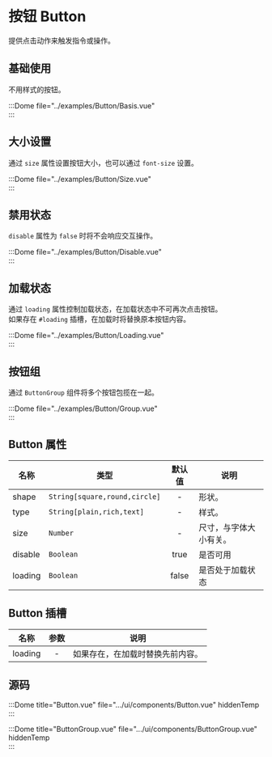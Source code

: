 # 按钮 Button

提供点击动作来触发指令或操作。

## 基础使用

不用样式的按钮。

:::Dome file="../examples/Button/Basis.vue"  
:::

## 大小设置

通过 `size` 属性设置按钮大小，也可以通过 `font-size` 设置。

:::Dome file="../examples/Button/Size.vue"  
:::

## 禁用状态

`disable` 属性为 `false` 时将不会响应交互操作。

:::Dome file="../examples/Button/Disable.vue"  
:::

## 加载状态

通过 `loading` 属性控制加载状态，在加载状态中不可再次点击按钮。  
如果存在 `#loading` 插槽，在加载时将替换原本按钮内容。

:::Dome file="../examples/Button/Loading.vue"  
:::

## 按钮组

通过 `ButtonGroup` 组件将多个按钮包揽在一起。

:::Dome file="../examples/Button/Group.vue"  
:::

## Button 属性

| 名称    | 类型                          | 默认值 | 说明                   |
| ------- | ----------------------------- | :----: | ---------------------- |
| shape   | `String[square,round,circle]` |   -    | 形状。                 |
| type    | `String[plain,rich,text]`     |   -    | 样式。                 |
| size    | `Number`                      |   -    | 尺寸，与字体大小有关。 |
| disable | `Boolean`                     |  true  | 是否可用               |
| loading | `Boolean`                     | false  | 是否处于加载状态       |

## Button 插槽

| 名称    | 参数 | 说明                             |
| ------- | :--: | -------------------------------- |
| loading |  -   | 如果存在，在加载时替换先前内容。 |

## 源码

:::Dome title="Button.vue" file=".../ui/components/Button.vue" hiddenTemp  
:::

:::Dome title="ButtonGroup.vue" file=".../ui/components/ButtonGroup.vue" hiddenTemp  
:::
